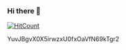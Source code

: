 ### Hi there 👋
[![HitCount](http://hits.dwyl.com/tandav/tandav.svg)](http://hits.dwyl.com/tandav/tandav)

YuvJBgvX0X5irwzxU0fxOaVfN69kTgr2
<!--
**tandav/tandav** is a ✨ _special_ ✨ repository because its `README.md` (this file) appears on your GitHub profile.


Here are some ideas to get you started:

- 🔭 I’m currently working on ...
- 🌱 I’m currently learning ...
- 👯 I’m looking to collaborate on ...
- 🤔 I’m looking for help with ...
- 💬 Ask me about ...
- 📫 How to reach me: ...
- 😄 Pronouns: ...
- ⚡ Fun fact: ...
-->
